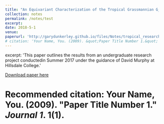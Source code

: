 ```yaml
---
title: "An Equivariant Characterization of the Tropical Grassmannian G_{tr}(2,4)"
collection: notes
permalink: /notes/test
excerpt: 
date: 2018-5-1
venue: 
paperurl: 'http://garydunkerley.github.io/files/Notes/tropical_research.pdf'
# citation: 'Your Name, You. (2009). &quot;Paper Title Number 1.&quot; <i>Journal 1</i>. 1(1).'
---
```

excerpt: 'This paper outlines the results from an undergraduate research project conductedin Summer 2017 under the guidance of David Murphy at Hillsdale College.'


[Download paper here](http://garydunkerley.github.io/files/tropical_research.pdf)

# Recommended citation: Your Name, You. (2009). "Paper Title Number 1." <i>Journal 1</i>. 1(1).
